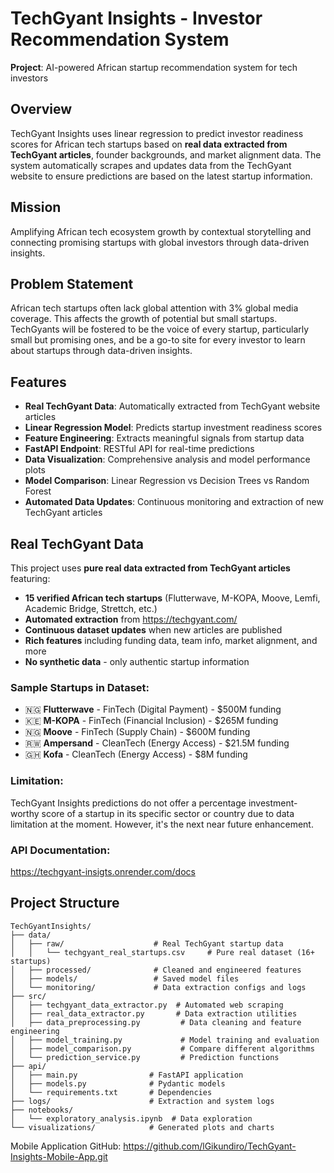 # TechGyant Insights - Investor Recommendation System

**Project**: AI-powered African startup recommendation system for tech investors

## Overview
TechGyant Insights uses linear regression to predict investor readiness scores for African tech startups based on **real data extracted from TechGyant articles**, founder backgrounds, and market alignment data. The system automatically scrapes and updates data from the TechGyant website to ensure predictions are based on the latest startup information.

## Mission
Amplifying African tech ecosystem growth by contextual storytelling and connecting promising startups with global investors through data-driven insights.

## Problem Statement
African tech startups often lack global attention with 3% global media coverage. This affects the growth of potential but small startups. TechGyants will be fostered to be the voice of every startup, particularly small but promising ones, and be a go-to site for every investor to learn about startups through data-driven insights.

## Features
- **Real TechGyant Data**: Automatically extracted from TechGyant website articles
- **Linear Regression Model**: Predicts startup investment readiness scores
- **Feature Engineering**: Extracts meaningful signals from startup data
- **FastAPI Endpoint**: RESTful API for real-time predictions
- **Data Visualization**: Comprehensive analysis and model performance plots
- **Model Comparison**: Linear Regression vs Decision Trees vs Random Forest
- **Automated Data Updates**: Continuous monitoring and extraction of new TechGyant articles

## Real TechGyant Data
This project uses **pure real data extracted from TechGyant articles** featuring:
- **15 verified African tech startups** (Flutterwave, M-KOPA, Moove, Lemfi, Academic Bridge, Strettch, etc.)
- **Automated extraction** from https://techgyant.com/
- **Continuous dataset updates** when new articles are published
- **Rich features** including funding data, team info, market alignment, and more
- **No synthetic data** - only authentic startup information

### Sample Startups in Dataset:
- 🇳🇬 **Flutterwave** - FinTech (Digital Payment) - $500M funding
- 🇰🇪 **M-KOPA** - FinTech (Financial Inclusion) - $265M funding  
- 🇳🇬 **Moove** - FinTech (Supply Chain) - $600M funding
- 🇷🇼 **Ampersand** - CleanTech (Energy Access) - $21.5M funding
- 🇬🇭 **Kofa** - CleanTech (Energy Access) - $8M funding

### Limitation:
TechGyant Insights predictions do not offer a percentage investment-worthy score of a startup in its specific sector or country due to data limitation at the moment. However, it's the next near future enhancement.

### API Documentation:
https://techgyant-insigts.onrender.com/docs

## Project Structure
```
TechGyantInsights/
├── data/
│   ├── raw/                    # Real TechGyant startup data
│   │   └── techgyant_real_startups.csv     # Pure real dataset (16+ startups)
│   ├── processed/              # Cleaned and engineered features
│   ├── models/                 # Saved model files
│   └── monitoring/             # Data extraction configs and logs
├── src/
│   ├── techgyant_data_extractor.py  # Automated web scraping
│   ├── real_data_extractor.py       # Data extraction utilities
│   ├── data_preprocessing.py         # Data cleaning and feature engineering
│   ├── model_training.py             # Model training and evaluation
│   ├── model_comparison.py           # Compare different algorithms
│   └── prediction_service.py         # Prediction functions
├── api/
│   ├── main.py                # FastAPI application
│   ├── models.py              # Pydantic models
│   └── requirements.txt       # Dependencies
├── logs/                      # Extraction and system logs
├── notebooks/
│   └── exploratory_analysis.ipynb  # Data exploration
└── visualizations/            # Generated plots and charts
```

Mobile Application GitHub:
https://github.com/lGikundiro/TechGyant-Insights-Mobile-App.git
